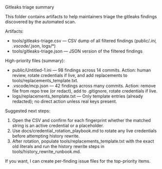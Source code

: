 Gitleaks triage summary

This folder contains artifacts to help maintainers triage the gitleaks findings discovered by the automated scan.

Artifacts:

- tools/gitleaks-triage.csv — CSV dump of all filtered findings (public/*.ini, .vscode/*.json, logs/*)
- tools/gitleaks-triage.json — JSON version of the filtered findings

High-priority files (summary):

- public/Untitled-1.ini — 98 findings across 14 commits. Action: human review, rotate credentials if live, and add replacements to tools/replacements_template.txt.
- .vscode/mcp.json — 42 findings across many commits. Action: remove file from repo tree (or redact), add to .gitignore, rotate credentials if live.
- logs/replacements_template.txt — Only template entries (already redacted); no direct action unless real keys present.

Suggested next steps:

1. Open the CSV and confirm for each fingerprint whether the matched string is an active credential or a placeholder.
2. Use docs/credential_rotation_playbook.md to rotate any live credentials before attempting history rewrite.
3. After rotation, populate tools/replacements_template.txt with the exact old literals and run the history rewrite steps in tools/history_rewrite_runbook.md.

If you want, I can create per-finding issue files for the top-priority items.
